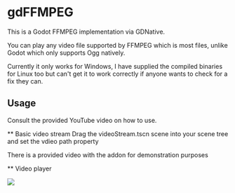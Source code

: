 # gdFFMPEG

This is a Godot FFMPEG implementation via GDNative.    
  
You can play any video file supported by FFMPEG which is most files, unlike Godot which only supports Ogg natively.
  
Currently it only works for Windows, I have supplied the compiled binaries for Linux too but can't get it to work correctly if anyone wants to check for a fix they can.



## Usage

Consult the provided YouTube video on how to use.
  
  
** Basic video stream 
Drag the videoStream.tscn scene into your scene tree and set the vdieo path property 


There is a provided video with the addon for demonstration purposes

** Video player

![](https://i.imgur.com/NReRdXS.png)
  